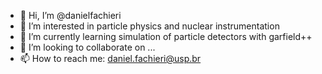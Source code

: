 - 👋 Hi, I’m @danielfachieri
- 👀 I’m interested in particle physics and nuclear instrumentation
- 🌱 I’m currently learning simulation of particle detectors with garfield++
- 💞️ I’m looking to collaborate on ...
- 📫 How to reach me: daniel.fachieri@usp.br

<!---
danielfachieri/danielfachieri is a ✨ special ✨ repository because its `README.md` (this file) appears on your GitHub profile.
You can click the Preview link to take a look at your changes.
--->
